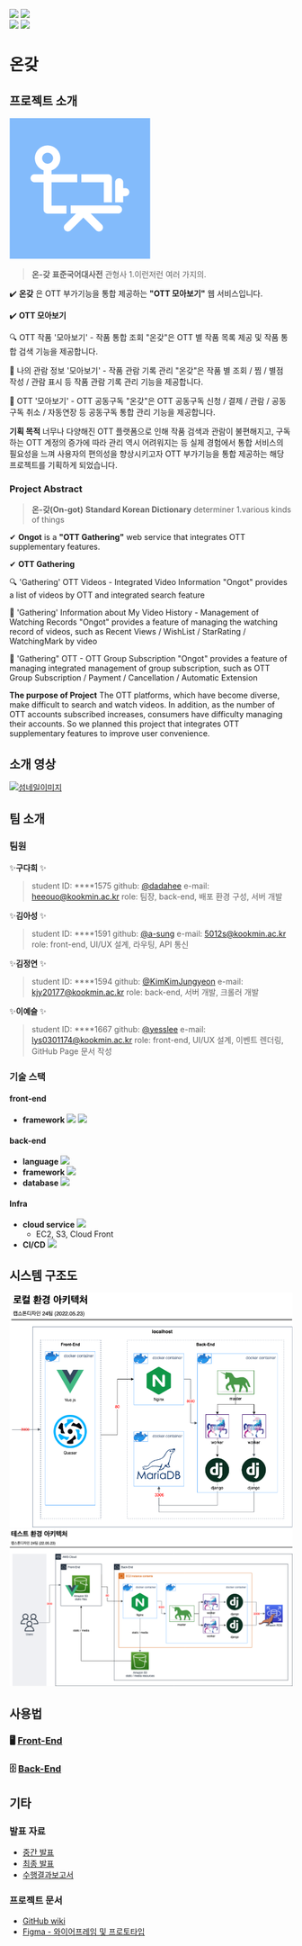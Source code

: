 <p align="left">
  <img src="https://img.shields.io/github/issues-raw/kookmin-sw/capstone-2022-24?color=lightgreen&style=flat-square">
  <img src="https://img.shields.io/github/issues-closed-raw/kookmin-sw/capstone-2022-24?color=mediumpurple&style=flat-square">
  <br>
  <img src="https://img.shields.io/github/issues-pr-raw/kookmin-sw/capstone-2022-24?color=lightgreen&style=flat-square">
  <img src="https://img.shields.io/github/issues-pr-closed-raw/kookmin-sw/capstone-2022-24?color=mediumpurple&style=flat-square">
</p>

# 온갖
## 프로젝트 소개
![logo image](service_icon.png)

>**온-갖**
**표준국어대사전**
관형사
1.이런저런 여러 가지의.

✔️ **온갖** 은 OTT 부가기능을 통합 제공하는 **"OTT 모아보기"** 웹 서비스입니다.

✔️ **OTT 모아보기**

🔍 OTT 작품 '모아보기' - 작품 통합 조회
"온갖"은 OTT 별 작품 목록 제공 및 작품 통합 검색 기능을 제공합니다.

📑 나의 관람 정보 '모아보기' - 작품 관람 기록 관리
"온갖"은 작품 별 조회 / 찜 / 별점 작성 / 관람 표시 등 작품 관람 기록 관리 기능을 제공합니다.

💸 OTT '모아보기' - OTT 공동구독
"온갖"은 OTT 공동구독 신청 / 결제 / 관람 / 공동구독 취소 / 자동연장 등 공동구독 통합 관리 기능을 제공합니다.

**기획 목적**
너무나 다양해진 OTT 플랫폼으로 인해 작품 검색과 관람이 불편해지고,
구독하는 OTT 계정의 증가에 따라 관리 역시 어려워지는 등 실제 경험에서 통합 서비스의 필요성을 느껴
사용자의 편의성을 향상시키고자 OTT 부가기능을 통합 제공하는 해당 프로젝트를 기획하게 되었습니다.


### Project Abstract
>**온-갖(On-got)**
**Standard Korean Dictionary**
determiner
1.various kinds of things

✔ **Ongot** is a **"OTT Gathering"** web service that integrates OTT supplementary features.

✔ **OTT Gathering**

🔍 'Gathering' OTT Videos - Integrated Video Information
"Ongot" provides a list of videos by OTT and integrated search feature

📑 'Gathering' Information about My Video History - Management of Watching Records
"Ongot" provides a feature of managing the watching record of videos, such as Recent Views / WishList / StarRating / WatchingMark by video

💸 'Gathering" OTT - OTT Group Subscription
"Ongot" provides a feature of managing integrated management of group subscription, such as OTT Group Subscription / Payment / Cancellation / Automatic Extension

**The purpose of Project**
The OTT platforms, which have become diverse, make difficult to search and watch videos.
In addition, as the number of OTT accounts subscribed increases, consumers have difficulty managing their accounts.
So we planned this project that integrates OTT supplementary features to improve user convenience.

## 소개 영상
[![섬네일이미지](https://img.youtube.com/vi/ixT1wWMar5o/hqdefault.jpg)](https://youtu.be/ixT1wWMar5o)

## 팀 소개
### 팀원
✨**구다희** ✨
>student ID: ****1575
github: [@dadahee](https://github.com/dadahee)
e-mail: heeouo@kookmin.ac.kr
role: 팀장, back-end, 배포 환경 구성, 서버 개발

✨**김아성** ✨
>student ID: ****1591
github: [@a-sung](https://github.com/asung)
e-mail: 5012s@kookmin.ac.kr
role: front-end, UI/UX 설계, 라우팅, API 통신

✨**김정연** ✨
>student ID: ****1594
github: [@KimKimJungyeon](https://github.com/KimKimJungyeon)
e-mail: kjy20177@kookmin.ac.kr
role: back-end, 서버 개발, 크롤러 개발

✨**이예슬** ✨
>student ID: ****1667
github: [@yesslee](https://github.com/yesslee)
e-mail: lys0301174@kookmin.ac.kr
role: front-end, UI/UX 설계, 이벤트 렌더링, GitHub Page 문서 작성

### 기술 스택
#### front-end
- **framework**
  <img src="https://img.shields.io/badge/Vue.js-4fc08d?style=flat-square&logo=vue.js&logoColor=white"/>
  <img src="https://img.shields.io/badge/Quasar-1976d2?style=flat-square&logo=quasar&logoColor=white"/>

#### back-end
- **language**
  <img src="https://img.shields.io/badge/python3-3776ab?style=flat-square&logo=python&logoColor=white"/>
- **framework**
  <img src="https://img.shields.io/badge/Django-092e20?style=flat-square&logo=django&logoColor=white"/>
- **database**
  <img src="https://img.shields.io/badge/MongoDB-47a248?style=flat-square&logo=mongodb&logoColor=white"/>

#### Infra
- **cloud service**
  <img src="https://img.shields.io/badge/Amazon AWS-ff9900?style=flat-square&logo=amazonaws&logoColor=white"/>
  - EC2, S3, Cloud Front
- **CI/CD**
  <img src="https://img.shields.io/badge/GitHub Actions-2088ff?style=flat-square&logo=githubactions&logoColor=white"/>

## 시스템 구조도
![local architecture](local-env-architecture-final.drawio.png)
![dev architecture](dev-env-architecture-final.drawio.png)

## 사용법
### 🖥 [Front-End](https://github.com/kookmin-sw/capstone-2022-24/wiki/%ED%94%84%EB%A1%A0%ED%8A%B8%EC%97%94%EB%93%9C-%EC%84%9C%EB%B2%84-%EC%8B%A4%ED%96%89%EB%B0%A9%EB%B2%95)
### 🗄 [Back-End](https://github.com/kookmin-sw/capstone-2022-24/wiki/%EB%B0%B1%EC%97%94%EB%93%9C-%EC%84%9C%EB%B2%84-%EC%8B%A4%ED%96%89%EB%B0%A9%EB%B2%95)

## 기타
### 발표 자료
- [중간 발표](https://github.com/kookmin-sw/capstone-2022-24/wiki/%EC%A4%91%EA%B0%84%EB%B0%9C%ED%91%9C-%EC%9E%90%EB%A3%8C)
- [최종 발표](https://github.com/kookmin-sw/capstone-2022-24/wiki/%EC%B5%9C%EC%A2%85%EB%B0%9C%ED%91%9C-%EC%9E%90%EB%A3%8C)
- [수행결과보고서](https://github.com/kookmin-sw/capstone-2022-24/wiki/%EC%88%98%ED%96%89%EA%B2%B0%EA%B3%BC%EB%B3%B4%EA%B3%A0%EC%84%9C)

### 프로젝트 문서
- [GitHub wiki](https://github.com/kookmin-sw/capstone-2022-24/wiki)
- [Figma - 와이어프레임 및 프로토타입](https://www.figma.com/file/6K75DHjsBMIbt0574U7yd9/%EC%BA%A1%EC%8A%A4%ED%86%A42022?node-id=96%3A82)